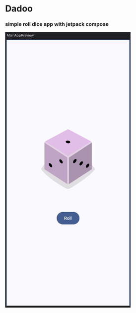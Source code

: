 # Dadoo

### simple roll dice app with jetpack compose

![Screenshot 2024-11-06 031647.png](assets%2FScreenshot%202024-11-06%20031647.png)